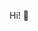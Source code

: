 Hi! 👋   
<!-- 
# Here you can find all my public repos.   
# You can also see my Github pages portfolio here &rarr; [![github_link](https://img.shields.io/badge/-Github-blueviolet?logo=github&logoColor=white&https://johmakinen.github.io)](https://johmakinen.github.io)
# Data science portfolio by Johannes Mäkinen



[![Linkedin: johmakinen](https://img.shields.io/badge/-Johannes%20Mäkinen-blue?style=flat-square&logo=Linkedin&logoColor=white&link=https://www.linkedin.com/in/johmakinen/)](https://www.linkedin.com/in/johmakinen/)

This portfolio is a compilation of projects and notebooks which I have created for data analysis or exploration of machine learning algorithms.

## Stand-alone projects.

### Portfolio Optimization [![github_link](https://img.shields.io/badge/-Github-blueviolet?style=flat-square&logo=github&logoColor=white&link=https://github.com/johmakinen/Portfolio-Optimization)](https://github.com/johmakinen/Portfolio-Optimization)[![github_link](https://img.shields.io/badge/-GoogleCloud-blue?style=flat-square&logo=googlecloud&logoColor=white&link=https://portfolio-optimization-mhsj544yua-lz.a.run.app)](https://portfolio-optimization-mhsj544yua-lz.a.run.app)

The purpose of this project was to create a simple interactive tool to optimize the asset allocation of a stock portfolio. I wanted to do an automatic data retrieval from Yahoo Finance and optimize the asset portfolio using my knowledge of portfolio optimization and investment science. [Markowitz model](https://en.wikipedia.org/wiki/Markowitz_model) was used for the implementation. Most of the difficulties came from learning frontend development (Flask, JS, HTML) from scratch and from using Google Cloud Platform (GCP). The UI of the tool is quite barebones as I was more interested in implementing the method rather than spending time on the UX.

### Course search tool for my university [![github_link](https://img.shields.io/badge/-Github-blueviolet?style=flat-square&logo=github&logoColor=white&link=https://github.com/johmakinen/University-course-search-tool)](https://github.com/johmakinen/University-course-search-tool)


At the time of creation, you could not search courses for only certain periods. You could only search for courses that overlap the period you were searching; e.g. the problem was: "I want to see courses only in period 1, not courses that are in period 1 AND 1-2". This annoyed me and made my life much harder when trying to plan my courses ahead of time. Thus, I created a better way to search for courses at my university. The tool doesn't work for *you* as the university didn't allow me to publish the course data, but you can see the pipelines that I've created.


## Separate notebooks for smaller projects.

### Regression

#### Finnish house & apartment prices EDA and prediction [![github_link](https://img.shields.io/badge/-Github-blueviolet?style=flat-square&logo=github&logoColor=white&link=https://github.com/johmakinen/Various_projects/blob/main/Notebooks/House_prices.ipynb)](https://github.com/johmakinen/Various_projects/blob/main/Notebooks/House_prices.ipynb)[![github_link](https://img.shields.io/badge/-nbviewer-white?style=flat-square&logo=jupyter&logoColor=orange&link=https://nbviewer.org/github/johmakinen/Various_projects/blob/main/Notebooks/House_prices.ipynb)](https://nbviewer.org/github/johmakinen/Various_projects/blob/main/Notebooks/House_prices.ipynb)

The purpose of this analysis is to look at real data from the capital area of Finland regarding multiple types of houses and apartments. We got the data using our self-built data scraper for Finnish house listings ([see here](https://github.com/johmakinen/Various_projects/blob/main/Notebooks/house_scraper.ipynb)). Then we performed Exploratory Data Analysis to see what insights we could get from the data. Afterwards, we implemented several models to predict the price of a house using given features like size, the year it was built and the area which it is within the Helsinki metropolitan area.
Our models performed quite well, most notably the two-model approach, where we fit two models: one for low priced houses and one for the rest. The explained variance for each of the models was almost 90%.
This analysis and these models could be used to make an informed decision on giving suggestion prices for people who are selling their houses.
This could also be used by potential house buyers to see if the house they are looking at has the features to match the price, or if the seller trying to overprice the listing.

#### Hotel booking demand prediction [![github_link](https://img.shields.io/badge/-Github-blueviolet?style=flat-square&logo=github&logoColor=white&link=https://github.com/johmakinen/Various_projects/blob/main/Notebooks/Hotel_bookings.ipynb)](https://github.com/johmakinen/Various_projects/blob/main/Notebooks/Hotel_bookings.ipynb)[![github_link](https://img.shields.io/badge/-nbviewer-white?style=flat-square&logo=jupyter&logoColor=orange&link=https://nbviewer.org/github/johmakinen/Various_projects/blob/main/Notebooks/Hotel_bookings.ipynb)](https://nbviewer.org/github/johmakinen/Various_projects/blob/main/Notebooks/Hotel_bookings.ipynb)

Demand prediction is an important part of revenue management. It is used to inform decision-makers about the resource demand and help them optimize revenue. At the time of writing this, I'm working as an Analyst for a large Healthcare company, in the Revenue Management team, so this analysis was quite related to my work. As I can't publish any sensitive data, I decided to get another dataset with hotel bookings. The main idea of the analysis is to implement a method of predicting the final reservation count on the date of arrival, using the booking curves as the features. As the reservations are usually done beforehand, the decision-makers always have the current Reservations On Hand (ROH). These ROHs are the time series that create the booking curves until the arrival date.   
The model implemented in this analysis is XGBoost, which takes 180 features and outputs the final reservation count. After optimizing the hyperparameters, the model performs quite well. It can predict the next week's daily reservation counts with a MAPE of 8%, and MAE of 5 reservations. Using this demand prediction, the hotel managers could optimize their resource allocation, such as room cleaning staff or reception hours for each day, saving money and increasing profits.

### Classification

#### Predict churning customers [![github_link](https://img.shields.io/badge/-Github-blueviolet?style=flat-square&logo=github&logoColor=white&link=https://github.com/johmakinen/Various_projects/blob/main/Notebooks/Credit_card_churn.ipynb)](https://github.com/johmakinen/Various_projects/blob/main/Notebooks/Credit_card_churn.ipynb)[![github_link](https://img.shields.io/badge/-nbviewer-white?style=flat-square&logo=jupyter&logoColor=orange&link=https://nbviewer.org/github/johmakinen/Various_projects/blob/main/Notebooks/Credit_card_churn.ipynb)](https://nbviewer.org/github/johmakinen/Various_projects/blob/main/Notebooks/Credit_card_churn.ipynb)

In this analysis, I explored a [dataset](https://www.kaggle.com/sakshigoyal7/credit-card-customers) of credit card customers and then created a Gradient Boosting Classifier to predict whether a customer would be churning out. This is an important task for many businesses because you can directly improve profits if you can improve customer retention. Using my model, we could target the customers that are predicted to churn out, and give them more benefits or target them with lucrative campaigns so that they would not drop out. The implemented model has high accuracy (both Precision & Recall > 90%), but is also simple enough to be understood easily. Upsampling was used to tackle the problem of highly imbalanced data.


### Miscellaneous

#### House price data scraper [![github_link](https://img.shields.io/badge/-Github-blueviolet?style=flat-square&logo=github&logoColor=white&link=https://github.com/johmakinen/Various_projects/blob/main/Notebooks/house_scraper.ipynb)](https://github.com/johmakinen/Various_projects/blob/main/Notebooks/house_scraper.ipynb)[![github_link](https://img.shields.io/badge/-nbviewer-white?style=flat-square&logo=jupyter&logoColor=orange&link=https://nbviewer.org/github/johmakinen/Various_projects/blob/main/Notebooks/house_scraper.ipynb)](https://nbviewer.org/github/johmakinen/Various_projects/blob/main/Notebooks/house_scraper.ipynb)

I was not content with the data on house prices available in Finland, and thus I created a web scraper that could extract the prices of houses and apartments in any city of Finland. The scraper uses Selenium for the scraping and is implemented with an Object-Oriented Programming style. The data is then stored in an SQLite database for later use. SQLite was great for data storage in this case, as it was easy to implement but the framework was also flexible enough for concurrent use and updating. The scraper is implemented in a notebook and not in a separate .py-file, as it is simpler to follow the implementation. The hardest part of this project was the inconsistency of the data. You could have wildly different house listing information for each house, so I had to come up with error handling. This was particularly important as I didn't want to waste time losing thousands of observations due to an error.

#### Multiple Correspondence Analysis on sleeping pads (MCA) [![github_link](https://img.shields.io/badge/-Github-blueviolet?style=flat-square&logo=github&logoColor=white&link=https://github.com/johmakinen/MCA-on-sleeping-pads/blob/main/MCA_report.pdf)](https://github.com/johmakinen/MCA-on-sleeping-pads/blob/main/MCA_report.pdf)

I was in search of a new sleeping pad for my hiking trips. As a quite perfectionist, I usually want to analyse all the things that I'm about to buy, so that I'm not let down, waste money on subpar equipment or otherwise feel bad about my purchase later. Therefore, I analysed some common sleeping pads and figured out what kind of a pad would be a good buy. To do this, I preprocessed the data and applied [MCA](https://en.wikipedia.org/wiki/Multiple_correspondence_analysis) to get insights into the underlying structure of the data.

#### Optimal flight with a glider [![github_link](https://img.shields.io/badge/-Github-blueviolet?style=flat-square&logo=github&logoColor=white&link=https://github.com/johmakinen/Optimal-flight-with-a-glider/blob/main/Glider_project_pdf_full.pdf)](https://github.com/johmakinen/Optimal-flight-with-a-glider/blob/main/Glider_project_pdf_full.pdf)

This was a quite large school-related project, where we optimized the flight path (control policy) of a hang glider in different situations. The objective was to maximize the length of the glide in the direction of the x-axis. The project utilized dynamic optimization (control theory) and simulation using Matlab. [Direct collocation](https://en.wikipedia.org/wiki/Trajectory_optimization#Direct_collocation) and [Sequential quadratic programming](https://en.wikipedia.org/wiki/Sequential_quadratic_programming) were used to make the method more efficient.

### Clustering

### Natural language processing

### Neural networks -->
